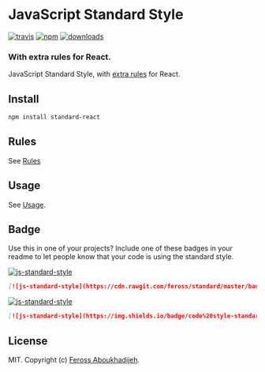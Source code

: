 # JavaScript Standard Style
[![travis][travis-image]][travis-url]
[![npm][npm-image]][npm-url]
[![downloads][downloads-image]][downloads-url]

[travis-image]: https://travis-ci.org/feross/standard-react.svg?branch=master
[travis-url]: https://travis-ci.org/feross/standard-react
[npm-image]: https://img.shields.io/npm/v/standard-react.svg
[npm-url]: https://npmjs.org/package/standard-react
[downloads-image]: https://img.shields.io/npm/dm/standard-react.svg
[downloads-url]: https://npmjs.org/package/standard-react

### With extra rules for React.

JavaScript Standard Style, with [extra rules](https://github.com/feross/eslint-config-standard-react) for React.

## Install

```bash
npm install standard-react
```

## Rules

See [Rules](http://standardjs.com/rules)

## Usage

See [Usage](http://standardjs.com/#usage).

## Badge

Use this in one of your projects? Include one of these badges in your readme to
let people know that your code is using the standard style.

[![js-standard-style](https://cdn.rawgit.com/feross/standard/master/badge.svg)](https://github.com/feross/standard)

```markdown
[![js-standard-style](https://cdn.rawgit.com/feross/standard/master/badge.svg)](https://github.com/feross/standard)
```

[![js-standard-style](https://img.shields.io/badge/code%20style-standard-brightgreen.svg)](http://standardjs.com/)

```markdown
[![js-standard-style](https://img.shields.io/badge/code%20style-standard-brightgreen.svg)](http://standardjs.com/)
```

## License

MIT. Copyright (c) [Feross Aboukhadijeh](http://feross.org).

